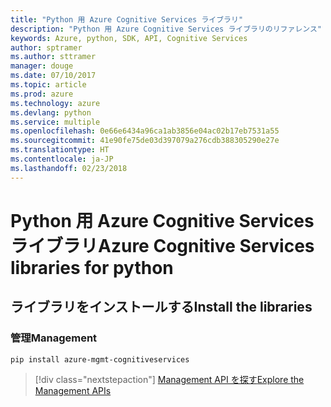 ```yaml
---
title: "Python 用 Azure Cognitive Services ライブラリ"
description: "Python 用 Azure Cognitive Services ライブラリのリファレンス"
keywords: Azure, python, SDK, API, Cognitive Services
author: sptramer
ms.author: sttramer
manager: douge
ms.date: 07/10/2017
ms.topic: article
ms.prod: azure
ms.technology: azure
ms.devlang: python
ms.service: multiple
ms.openlocfilehash: 0e66e6434a96ca1ab3856e04ac02b17eb7531a55
ms.sourcegitcommit: 41e90fe75de03d397079a276cdb388305290e27e
ms.translationtype: HT
ms.contentlocale: ja-JP
ms.lasthandoff: 02/23/2018
---
```

# <a name="azure-cognitive-services-libraries-for-python"></a><span data-ttu-id="cdba6-104">Python 用 Azure Cognitive Services ライブラリ</span><span class="sxs-lookup"><span data-stu-id="cdba6-104">Azure Cognitive Services libraries for python</span></span>

## <a name="install-the-libraries"></a><span data-ttu-id="cdba6-105">ライブラリをインストールする</span><span class="sxs-lookup"><span data-stu-id="cdba6-105">Install the libraries</span></span>


### <a name="management"></a><span data-ttu-id="cdba6-106">管理</span><span class="sxs-lookup"><span data-stu-id="cdba6-106">Management</span></span>

```bash
pip install azure-mgmt-cognitiveservices
```
> [!div class="nextstepaction"]
> [<span data-ttu-id="cdba6-107">Management API を探す</span><span class="sxs-lookup"><span data-stu-id="cdba6-107">Explore the Management APIs</span></span>](/python/api/overview/azure/cognitiveservices/management)